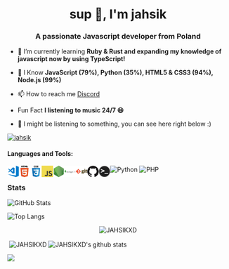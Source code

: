 
<h1 align="center">sup 👋, I'm jahsik</h1>
<h3 align="center">A passionate Javascript developer from Poland</h3>

- 🌱 I’m currently learning **Ruby & Rust and expanding my knowledge of javascript now by using TypeScript!**

- 🌱 I Know **JavaScript (79%), Python (35%), HTML5 & CSS3 (94%), Node.js (99%)**

- 📫 How to reach me [Discord](https://discord.com/users/633637146829520903)

- Fun Fact **I listening to music 24/7 😆**

- 🎵 I might be listening to something, you can see here right below :)

[<img src="https://readme-spotify-status-three.vercel.app/api/run-spotify-status" alt="jahsik" width="350" />](https://open.spotify.com/user/jahsik)

#### Languages and Tools:

<img align="left" alt="Visual Studio Code" width="26px" src="https://raw.githubusercontent.com/github/explore/80688e429a7d4ef2fca1e82350fe8e3517d3494d/topics/visual-studio-code/visual-studio-code.png" />
<img align="left" alt="HTML5" width="26px" src="https://raw.githubusercontent.com/github/explore/80688e429a7d4ef2fca1e82350fe8e3517d3494d/topics/html/html.png" />
<img align="left" alt="CSS3" width="26px" src="https://raw.githubusercontent.com/github/explore/80688e429a7d4ef2fca1e82350fe8e3517d3494d/topics/css/css.png" />
<img align="left" alt="JavaScript" width="26px" src="https://raw.githubusercontent.com/github/explore/80688e429a7d4ef2fca1e82350fe8e3517d3494d/topics/javascript/javascript.png" />
<img align="left" alt="Node.js" width="26px" src="https://raw.githubusercontent.com/github/explore/80688e429a7d4ef2fca1e82350fe8e3517d3494d/topics/nodejs/nodejs.png" />
<img align="left" alt="MongoDB" width="26px" src="https://raw.githubusercontent.com/github/explore/80688e429a7d4ef2fca1e82350fe8e3517d3494d/topics/mongodb/mongodb.png" />
<img align="left" alt="Git" width="26px" src="https://raw.githubusercontent.com/github/explore/80688e429a7d4ef2fca1e82350fe8e3517d3494d/topics/git/git.png" />
<img align="left" alt="GitHub" width="26px" src="https://raw.githubusercontent.com/github/explore/78df643247d429f6cc873026c0622819ad797942/topics/github/github.png" />
<img align="left" alt="Terminal" width="26px" src="https://raw.githubusercontent.com/github/explore/80688e429a7d4ef2fca1e82350fe8e3517d3494d/topics/terminal/terminal.png" />
<img allign="left" alt="Python" src="https://img.shields.io/badge/python%20-%2314354C.svg?&style=for-the-badge&logo=python&logoColor=white"/>
<img allign="left" alt="PHP" src="https://img.shields.io/badge/php-%23777BB4.svg?&style=for-the-badge&logo=php&logoColor=white"/>


### Stats

![GitHub Stats](https://github-readme-stats.vercel.app/api?username=JAHSIKXD&show_icons=true&theme=dark)

![Top Langs](https://github-readme-stats.vercel.app/api/top-langs/?username=JAHSIKXD&theme=dark&layout=compact)

<p align="center"> <img src="https://komarev.com/ghpvc/?username=JAHSIKXD" alt="JAHSIKXD" /> </p>
<p>&nbsp;<img align="center" src="https://github-readme-stats.vercel.app/api?username=JAHSIKXD&show_icons=true&theme=dracula" alt="JAHSIKXD" height="200"/>
<img align="center" src="https://github-readme-stats.vercel.app/api/top-langs/?username=JAHSIKXD&hide=lua&theme=dracula" alt="JAHSIKXD's github stats"/>
<div><img src="https://github-profile-trophy.vercel.app/?username=JAHSIKXD&theme=dracula" width="1200"></div></p>





